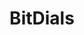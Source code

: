 ---
title: BitDials
description: Buy luxury accessories with Bitcoin.
homepage: https://www.bitdials.eu/
altFor: ['birks-group', 'icebox-jewelry', 'stephen-silver']
---